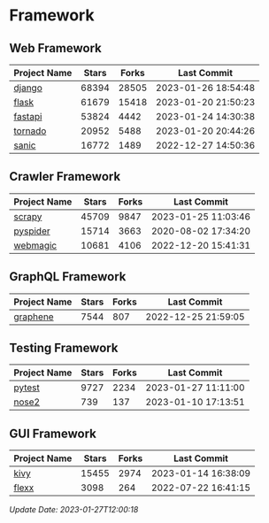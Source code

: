 # Framework

## Web Framework
| Project Name | Stars | Forks | Last Commit |
| ------------ | ----- | ----- | ----------- |
| [django](https://github.com/django/django) | 68394 | 28505 | 2023-01-26 18:54:48 |
| [flask](https://github.com/pallets/flask) | 61679 | 15418 | 2023-01-20 21:50:23 |
| [fastapi](https://github.com/tiangolo/fastapi) | 53824 | 4442 | 2023-01-24 14:30:38 |
| [tornado](https://github.com/tornadoweb/tornado) | 20952 | 5488 | 2023-01-20 20:44:26 |
| [sanic](https://github.com/sanic-org/sanic) | 16772 | 1489 | 2022-12-27 14:50:36 |

## Crawler Framework
| Project Name | Stars | Forks | Last Commit |
| ------------ | ----- | ----- | ----------- |
| [scrapy](https://github.com/scrapy/scrapy) | 45709 | 9847 | 2023-01-25 11:03:46 |
| [pyspider](https://github.com/binux/pyspider) | 15714 | 3663 | 2020-08-02 17:34:20 |
| [webmagic](https://github.com/code4craft/webmagic) | 10681 | 4106 | 2022-12-20 15:41:31 |

## GraphQL Framework
| Project Name | Stars | Forks | Last Commit |
| ------------ | ----- | ----- | ----------- |
| [graphene](https://github.com/graphql-python/graphene) | 7544 | 807 | 2022-12-25 21:59:05 |

## Testing Framework
| Project Name | Stars | Forks | Last Commit |
| ------------ | ----- | ----- | ----------- |
| [pytest](https://github.com/pytest-dev/pytest) | 9727 | 2234 | 2023-01-27 11:11:00 |
| [nose2](https://github.com/nose-devs/nose2) | 739 | 137 | 2023-01-10 17:13:51 |

## GUI Framework
| Project Name | Stars | Forks | Last Commit |
| ------------ | ----- | ----- | ----------- |
| [kivy](https://github.com/kivy/kivy) | 15455 | 2974 | 2023-01-14 16:38:09 |
| [flexx](https://github.com/flexxui/flexx) | 3098 | 264 | 2022-07-22 16:41:15 |

*Update Date: 2023-01-27T12:00:18*